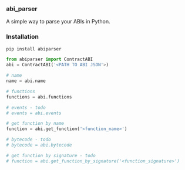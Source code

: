 ### abi_parser

A simple way to parse your ABIs in Python.

### Installation

```bash
pip install abiparser
```

```python
from abiparser import ContractABI
abi = ContractABI('<PATH TO ABI JSON'>)

# name
name = abi.name

# functions
functions = abi.functions

# events - todo
# events = abi.events

# get function by name
function = abi.get_function('<function_name>')

# bytecode - todo
# bytecode = abi.bytecode

# get function by signature - todo
# function = abi.get_function_by_signature('<function_signature>')
```
